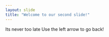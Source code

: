 ```yaml
---
layout: slide
title: "Welcome to our second slide!"
---
```

Its never too late
Use the left arrow to go back!
